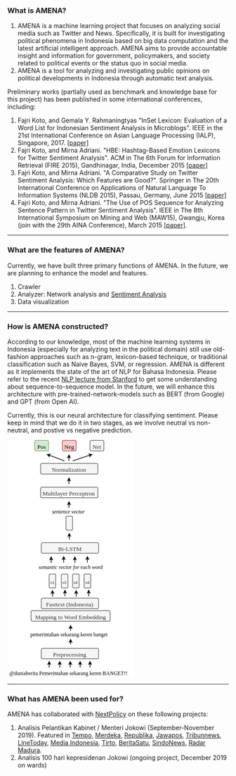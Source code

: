 ### What is AMENA?

1. AMENA is a machine learning project that focuses on analyzing social media such as Twitter and News. Specifically, it is built for investigating political phenomena in Indonesia based on big data computation and the latest artificial intelligent approach. AMENA aims to provide accountable insight and information for government, policymakers, and society related to political events or the status quo in social media.
2. AMENA is a tool for analyzing and investigating public opinions on political developments in Indonesia through automatic text analysis.

Preliminary works (partially used as benchmark and knowledge base for this project) has been published in some international conferences, including:
1. Fajri Koto, and Gemala Y. Rahmaningtyas "InSet Lexicon: Evaluation of a Word List for Indonesian Sentiment Analysis in Microblogs". IEEE in the 21st International Conference on Asian Language Processing (IALP), Singapore, 2017. [[paper]](https://ieeexplore.ieee.org/abstract/document/8300625)
2. Fajri Koto, and Mirna Adriani. "HBE: Hashtag-Based Emotion Lexicons for Twitter Sentiment Analysis". ACM in The 6th Forum for Information Retrieval (FIRE 2015), Gandhinagar, India, December 2015 [[paper]](http://dl.acm.org/citation.cfm?id=2838718)
3. Fajri Koto, and Mirna Adriani. "A Comparative Study on Twitter Sentiment Analysis: Which Features are Good?". Springer in The 20th International Conference on Applications of Natural Language To Information Systems (NLDB 2015), Passau, Germany, June 2015 [[paper]](https://link.springer.com/chapter/10.1007/978-3-319-19581-0_46)
4. Fajri Koto, and Mirna Adriani. "The Use of POS Sequence for Analyzing Sentence Pattern in Twitter Sentiment Analysis". IEEE in The 8th International Symposium on Mining and Web (MAW15), Gwangju, Korea (join with the 29th AINA Conference), March 2015 [[paper]](https://ieeexplore.ieee.org/abstract/document/7096234).

---

### What are the features of AMENA?

Currently, we have built three primary functions of AMENA. In the future, we are planning to enhance the model and features.
1. Crawler 
2. Analyzer: Network analysis and [Sentiment Analysis](https://en.wikipedia.org/wiki/Sentiment_analysis)
3. Data visualization

---

### How is AMENA constructed?

According to our knowledge, most of the machine learning systems in Indonesia (especially for analyzing text in the political domain) still use old-fashion approaches such as n-gram, lexicon-based technique, or traditional classification such as Naive Bayes, SVM, or regression. AMENA is different as it implements the state of the art of NLP for Bahasa Indonesia. Please refer to the recent [NLP lecture from Stanford](https://nlp.stanford.edu/~johnhew/public/14-seq2seq.pdf) to get some understanding about sequence-to-sequence model. In the future, we will enhance this architecture with pre-trained-network-models such as BERT (from Google) and GPT (from Open AI).

Currently, this is our neural architecture for classifying sentiment. Please keep in mind that we do it in two stages, as we involve neutral vs non-neutral, and postive vs negative prediction.


<img src="images/arch.jpg?raw=true"/>

---

### What has AMENA been used for?

AMENA has collaborated with [NextPolicy](https://nextpolicy.org/) on these following projects:

1. Analisis Pelantikan Kabinet / Menteri Jokowi (September-November 2019). Featured in [Tempo](https://tekno.tempo.co/read/1275790/riset-next-policy-nadiem-dapat-perhatian-tertinggi-warganet), [Merdeka](https://www.merdeka.com/teknologi/riset-next-policy-mengukur-harapan-warganet-pada-nadiem-makarim-dengan-teknologi-ai.html), [Republika](https://nasional.republika.co.id/berita/q1bk5x377/survei-ungkap-nadiem-dapat-perhatian-tertinggi-di-kabinet), [Jawapos](https://www.jawapos.com/nasional/21/11/2019/gebrakan-mendikbud-nadiem-makarim-paling-ditunggu-netizen/), [Tribunnews](https://m.tribunnews.com/images/regional/view/1823297/diskusi-kabinet-jokowi-dan-maruf-amin-di-mata-publik), [LineToday](https://today.line.me/id/pc/article/Survei+Next+Policy+Mendikbud+Raih+Perhatian+Tertinggi+Warganet-o3qQ2j), [Media Indonesia](https://m.mediaindonesia.com/amp/amp_detail/273078-survei-next-policy-mendikbud-raih-perhatian-tertinggi-warganet), [Tirto](https://www.beritasatu.com/politik/586662/next-policy-netizen-masih-tunggu-terobosan-nadiem-makarim), [BeritaSatu](https://www.beritasatu.com/politik/586662/next-policy-netizen-masih-tunggu-terobosan-nadiem-makarim), [SindoNews](https://autotekno.sindonews.com/newsread/1461081/207/momentum-nadiem-makarim-jadi-paling-banyak-jadi-perhatian-milenial-1574329284), [Radar Madura](https://www.radarmadura.id/nasional/gebrakan-mendikbud-nadiem-makarim-paling-ditunggu-netizen/amp/).
2. Analisis 100 hari kepresidenan Jokowi (ongoing project, December 2019 on wards)

